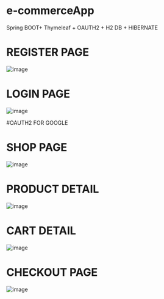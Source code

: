 # e-commerceApp
Spring BOOT+ Thymeleaf + OAUTH2 + H2 DB + HIBERNATE

# REGISTER PAGE
![image](https://user-images.githubusercontent.com/69572868/226133974-25544f62-2d9a-4e8f-b3e4-9d81a46757ff.png)

# LOGIN PAGE
![image](https://user-images.githubusercontent.com/69572868/226133651-ff7ad1b4-2480-49fc-96a4-f4e8309996c3.png)

#OAUTH2 FOR GOOGLE 

# SHOP PAGE
![image](https://user-images.githubusercontent.com/69572868/226133729-bf9f0aa6-2c19-40ef-a6f6-028ab33ce9c8.png)

# PRODUCT DETAIL
![image](https://user-images.githubusercontent.com/69572868/226133745-ba8f2d53-f1e8-4b3a-9df4-4c7a5fac6c5e.png)

# CART DETAIL
![image](https://user-images.githubusercontent.com/69572868/226133908-7e1c4717-8285-49f5-8bd5-f1942c5ea378.png)
# CHECKOUT PAGE
![image](https://user-images.githubusercontent.com/69572868/226133849-2db03a87-975d-44c0-9735-1aef821c154c.png)


